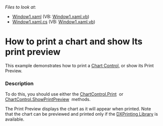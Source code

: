 <!-- default file list -->
*Files to look at*:

* [Window1.xaml](./CS/Window1.xaml) (VB: [Window1.xaml.vb](./VB/Window1.xaml.vb))
* [Window1.xaml.cs](./CS/Window1.xaml.cs) (VB: [Window1.xaml.vb](./VB/Window1.xaml.vb))
<!-- default file list end -->
# How to print a chart and show Its print preview


This example demonstrates how to print a <a href="https://help.devexpress.com/#WPF/CustomDocument6192">Chart Control</a>, or show its Print Preview.


<h3>Description</h3>

To do this, you should use either the&nbsp;<a href="https://documentation.devexpress.com/#WPF/DevExpressXpfChartsChartControl_Printtopic">ChartControl.Print</a>&nbsp; or <a href="https://documentation.devexpress.com/#WPF/DevExpressXpfChartsChartControl_ShowPrintPreviewtopic">ChartControl.ShowPrintPreview</a>&nbsp; methods.<br />
<p>The Print Preview displays the chart as it will appear when printed. Note that the chart can be previewed and printed only if the <a href="http://larix/ReferenceBrowserMain_14_1/LoadItem.aspx?Member=D%3a6570&amp;Template=CustomDocumentTopic">DXPrinting Library</a> is available.</p>

<br/>


